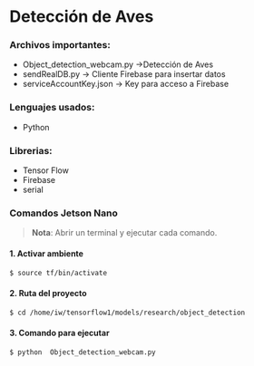 # Detección de Aves

### Archivos importantes:
* Object_detection_webcam.py ->Detección de Aves
* sendRealDB.py  -> Cliente Firebase para insertar datos
* serviceAccountKey.json  -> Key para acceso a Firebase
### Lenguajes usados:

* Python 

### Librerias:
* Tensor Flow
* Firebase
* serial

### Comandos Jetson Nano
> **Nota**: Abrir un terminal y ejecutar cada comando.
#### 1. Activar ambiente
```bash
$ source tf/bin/activate
```
#### 2. Ruta del proyecto
```bash
$ cd /home/iw/tensorflow1/models/research/object_detection
```
#### 3. Comando para ejecutar
```bash
$ python  Object_detection_webcam.py
```

